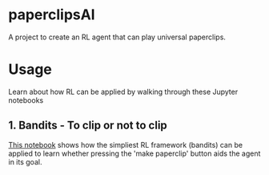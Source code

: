 # paperclipsAI

A project to create an RL agent that can play universal paperclips.

# Usage

Learn about how RL can be applied by walking through these Jupyter notebooks

## 1. Bandits - To clip or not to clip

[This notebook](./playground/1-bandits.ipynb) shows how the simpliest RL framework (bandits) can be applied to
learn whether pressing the 'make paperclip' button aids the agent in its goal.
